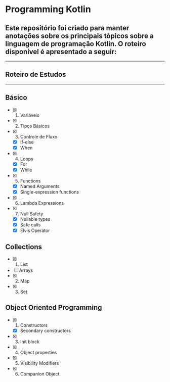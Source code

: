
# Programming Kotlin

## Este repositório foi criado para manter anotações sobre os principais tópicos sobre a linguagem de programação Kotlin. O roteiro disponível é apresentado a seguir: 
---
## Roteiro de Estudos
----
## Básico
- [x] 1. Variáveis
- [x] 2. Tipos Básicos
- [x] 3. Controle de Fluxo
  - [x] If-else
  - [x] When
- [x] 4. Loops
  - [x] For
  - [x] While
- [x] 5. Functions
  - [x] Named Arguments
  - [x] Single-expression functions
- [x] 6. Lambda Expressions
- [x] 7. Null Safety 
  - [x] Nullable types
  - [x] Safe calls
  - [x] Elvis Operator
  
## Collections

- [x] 1. List
- [ ] Arrays
- [x] 2. Map
- [x] 3. Set

## Object Oriented Programming

- [x] 1. Constructors
  - [x] Secondary constructors
- [x] 3. Init block
- [x] 4. Object properties
- [x] 5. Visibility Modifiers
- [x] 6. Companion Object